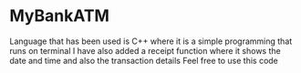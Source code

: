# MyBankATM
Language that has been used is C++ where it is a simple programming that runs on terminal
I have also added a receipt function where it shows the date and time and also the transaction details
Feel free to use this code
